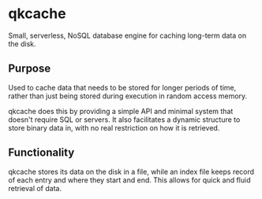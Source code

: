 # qkcache

Small, serverless, NoSQL database engine for caching long-term data on the disk.

## Purpose

Used to cache data that needs to be stored for longer periods of time, rather than
just being stored during execution in random access memory.

qkcache does this by providing a simple API and minimal system that doesn't require
SQL or servers. It also facilitates a dynamic structure to store binary data in, with no
real restriction on how it is retrieved.

## Functionality

qkcache stores its data on the disk in a file, while an index file keeps record
of each entry and where they start and end. This allows for quick and fluid retrieval
of data.
